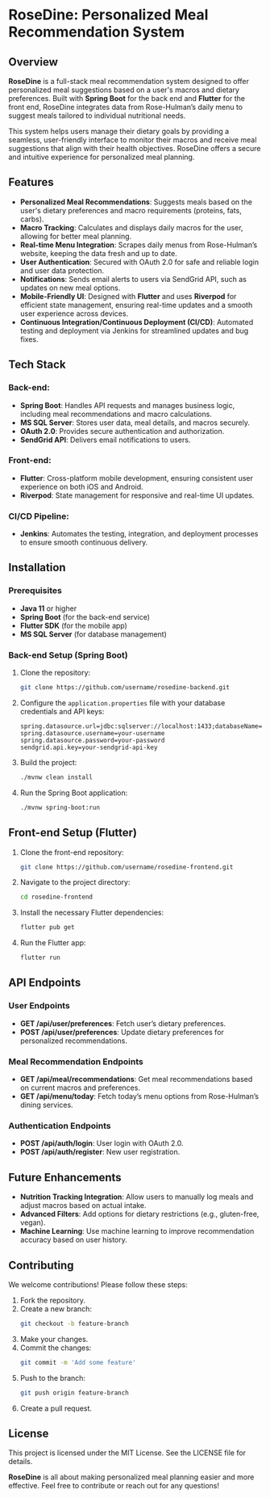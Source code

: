 # RoseDine: Personalized Meal Recommendation System

## Overview

**RoseDine** is a full-stack meal recommendation system designed to offer personalized meal suggestions based on a user's macros and dietary preferences. Built with **Spring Boot** for the back end and **Flutter** for the front end, RoseDine integrates data from Rose-Hulman’s daily menu to suggest meals tailored to individual nutritional needs.

This system helps users manage their dietary goals by providing a seamless, user-friendly interface to monitor their macros and receive meal suggestions that align with their health objectives. RoseDine offers a secure and intuitive experience for personalized meal planning.

## Features

- **Personalized Meal Recommendations**: Suggests meals based on the user's dietary preferences and macro requirements (proteins, fats, carbs).
- **Macro Tracking**: Calculates and displays daily macros for the user, allowing for better meal planning.
- **Real-time Menu Integration**: Scrapes daily menus from Rose-Hulman’s website, keeping the data fresh and up to date.
- **User Authentication**: Secured with OAuth 2.0 for safe and reliable login and user data protection.
- **Notifications**: Sends email alerts to users via SendGrid API, such as updates on new meal options.
- **Mobile-Friendly UI**: Designed with **Flutter** and uses **Riverpod** for efficient state management, ensuring real-time updates and a smooth user experience across devices.
- **Continuous Integration/Continuous Deployment (CI/CD)**: Automated testing and deployment via Jenkins for streamlined updates and bug fixes.

## Tech Stack

### Back-end: 
- **Spring Boot**: Handles API requests and manages business logic, including meal recommendations and macro calculations.
- **MS SQL Server**: Stores user data, meal details, and macros securely.
- **OAuth 2.0**: Provides secure authentication and authorization.
- **SendGrid API**: Delivers email notifications to users.

### Front-end: 
- **Flutter**: Cross-platform mobile development, ensuring consistent user experience on both iOS and Android.
- **Riverpod**: State management for responsive and real-time UI updates.

### CI/CD Pipeline:
- **Jenkins**: Automates the testing, integration, and deployment processes to ensure smooth continuous delivery.

## Installation

### Prerequisites

- **Java 11** or higher
- **Spring Boot** (for the back-end service)
- **Flutter SDK** (for the mobile app)
- **MS SQL Server** (for database management)

### Back-end Setup (Spring Boot)

1. Clone the repository:
   ```bash
   git clone https://github.com/username/rosedine-backend.git

2. Configure the `application.properties` file with your database credentials and API keys:
   ```properties
   spring.datasource.url=jdbc:sqlserver://localhost:1433;databaseName=roseDineDB
   spring.datasource.username=your-username
   spring.datasource.password=your-password
   sendgrid.api.key=your-sendgrid-api-key
   ```

3. Build the project:
   ```bash
   ./mvnw clean install
   ```

4. Run the Spring Boot application:
   ```bash
   ./mvnw spring-boot:run
   ```

## Front-end Setup (Flutter)

1. Clone the front-end repository:
   ```bash
   git clone https://github.com/username/rosedine-frontend.git
   ```

2. Navigate to the project directory:
   ```bash
   cd rosedine-frontend
   ```

3. Install the necessary Flutter dependencies:
   ```bash
   flutter pub get
   ```

4. Run the Flutter app:
   ```bash
   flutter run
   ```

## API Endpoints

### User Endpoints
- **GET /api/user/preferences**: Fetch user’s dietary preferences.
- **POST /api/user/preferences**: Update dietary preferences for personalized recommendations.

### Meal Recommendation Endpoints
- **GET /api/meal/recommendations**: Get meal recommendations based on current macros and preferences.
- **GET /api/menu/today**: Fetch today’s menu options from Rose-Hulman’s dining services.

### Authentication Endpoints
- **POST /api/auth/login**: User login with OAuth 2.0.
- **POST /api/auth/register**: New user registration.

## Future Enhancements
- **Nutrition Tracking Integration**: Allow users to manually log meals and adjust macros based on actual intake.
- **Advanced Filters**: Add options for dietary restrictions (e.g., gluten-free, vegan).
- **Machine Learning**: Use machine learning to improve recommendation accuracy based on user history.

## Contributing
We welcome contributions! Please follow these steps:

1. Fork the repository.
2. Create a new branch:
    ```bash
    git checkout -b feature-branch
    ```
3. Make your changes.
4. Commit the changes:
    ```bash
    git commit -m 'Add some feature'
    ```
5. Push to the branch:
    ```bash
    git push origin feature-branch
    ```
6. Create a pull request.

## License
This project is licensed under the MIT License. See the LICENSE file for details.

**RoseDine** is all about making personalized meal planning easier and more effective. Feel free to contribute or reach out for any questions!

